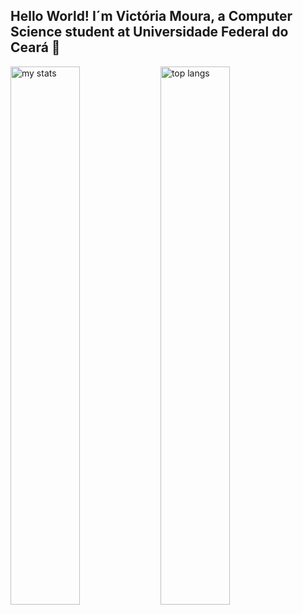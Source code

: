 
## Hello World! I´m Victória Moura, a Computer Science student at Universidade Federal do Ceará 👋

<img alt="my stats" align="left" width="47%" src="https://github-readme-stats.vercel.app/api?username=viquecastro"/>

<img alt="top langs" align="left" width="47%" src="https://github-readme-stats.vercel.app/api/top-langs/?username=viquecastro&layout=compact"/>
<!--
**viquecastro/viquecastro** is a ✨ _special_ ✨ repository because its `README.md` (this file) appears on your GitHub profile.

Here are some ideas to get you started:

- 🔭 I’m currently working on ...
- 🌱 I’m currently learning ...
- 👯 I’m looking to collaborate on ...
- 🤔 I’m looking for help with ...
- 💬 Ask me about ...
- 📫 How to reach me: ...
- 😄 Pronouns: ...
- ⚡ Fun fact: ...
-->

